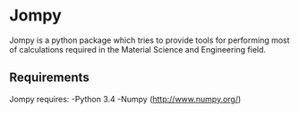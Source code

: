 Jompy
=====
Jompy is a python package which tries to provide tools for performing most of 
calculations required in the Material Science and Engineering field.

Requirements
------------

Jompy requires:
-Python 3.4
-Numpy (http://www.numpy.org/)